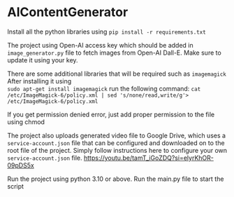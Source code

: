 # AIContentGenerator

Install all the python libraries using 
``pip install -r requirements.txt``

The project using Open-AI access key which should be added in ```image_generator.py``` file to fetch images from Open-AI Dall-E.
Make sure to update it using your key.

There are some additional libraries that will be required such as ```imagemagick```
After installing it using   
```sudo apt-get install imagemagick``` run the following command:
``cat /etc/ImageMagick-6/policy.xml | sed 's/none/read,write/g'> /etc/ImageMagick-6/policy.xml``

If you get permission denied error, just add proper permission to the file using chmod

The project also uploads generated video file to Google Drive, which uses a ``service-account.json`` file that can be configured and downloaded on to the root file of the project.
Simply follow instructions here to configure your own ``service-account.json`` file.
https://youtu.be/tamT_iGoZDQ?si=elyrKhOR-09pDS5x

Run the project using python 3.10 or above.
Run the main.py file to start the script
